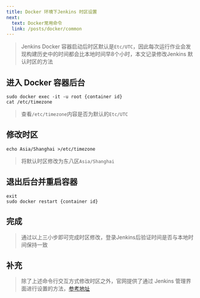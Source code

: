 ```yaml
---
title: Docker 环境下Jenkins 时区设置
next:
  text: Docker常用命令
  link: /posts/docker/common
---
```


> Jenkins Docker 容器启动后时区默认是`Etc/UTC`，因此每次运行作业会发现构建历史中的时间都会比本地时间早8个小时，本文记录修改Jenkins 默认时区的方法

## 进入 Docker 容器后台

``` bash:no-line-numbers
sudo docker exec -it -u root {container id}
cat /etc/timezone
```

> 查看`/etc/timezone`内容是否为默认的`Etc/UTC`

## 修改时区

``` bash:no-line-numbers
echo Asia/Shanghai >/etc/timezone
```

> 将默认时区修改为东八区`Asia/Shanghai`

## 退出后台并重启容器

``` bash:no-line-numbers
exit
sudo docker restart {container id}
```

## 完成

> 通过以上三小步即可完成时区修改，登录Jenkins后验证时间是否与本地时间保持一致

## 补充

> 除了上述命令行交互方式修改时区之外，官网提供了通过 Jenkins 管理界面进行设置的方法，[参考地址](https://www.jenkins.io/doc/book/using/change-time-zone/)
